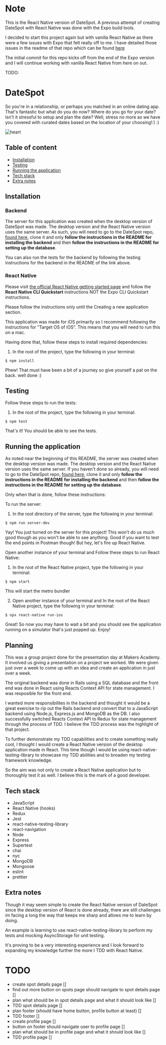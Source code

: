 # Note

This is the React Native version of DateSpot. A previous attempt of creating DateSpot with React Native was done with the Expo build tools.

I decided to start this project again but with vanilla React Native as there were a few issues with Expo that felt really off to me. I have detailed those issues in the readme of that repo which can be found [here](https://github.com/Nimzyow/datespot-reactnative-expo)

The initial commit for this repo kicks off from the end of the Expo version and I will continue working with vanilla React Native from here on out.

TODO:

# DateSpot

So you're in a relationship, or perhaps you matched in an online dating app. That's fantastic but what do you do now? Where do you go for your date? Isn't it stressful to setup and plan the date? Well, stress no more as we have you covered with curated dates based on the location of your choosing!:) :)

![heart](https://raw.githubusercontent.com/rafahg/travel-final-project/master/images/logo.jpg)

## Table of content

- [Installation](#installation)
- [Testing](#testing)
- [Running the application](#running-the-application)
- [Tech stack](#tech-stack)
- [Extra notes](#extra-notes)

## Installation

### Backend

The server for this application was created when the desktop version of DateSpot was made. The desktop version and the React Native version uses the same server. As such, you will need to go to the DateSpot repo, [found here](https://github.com/Nimzyow/datespot), clone it and only **follow the instructions in the README for installing the backend** and then **follow the instructions in the README for setting up the database**.

You can also run the tests for the backend by following the testing instructions for the backend in the README of the link above.

### React Native

Please visit [the official React Native getting started page](https://reactnative.dev/docs/environment-setup) and follow the **React Native CLI Quickstart** instructions NOT the Expo CLI Quickstart instructions.

Please follow the instructions only until the Creating a new application section.

This application was made for iOS primarily so I recommend following the instructions for "Target OS of iOS". This means that you will need to run this on a mac.

Having done that, follow these steps to install required dependencies:

1. In the root of the project, type the following in your terminal:

```
$ npm install
```

Phew! That must have been a bit of a journey so give yourself a pat on the back. well done :)

## Testing

Follow these steps to run the tests:

1. In the root of the project, type the following in your terminal:

```
$ npm test
```

That's it! You should be able to see the tests.

## Running the application

As noted near the beginning of this README, the server was created when the desktop version was made. The desktop version and the React Native version uses the same server. If you haven't done so already, you will need to go to the DateSpot repo, [found here](https://github.com/Nimzyow/datespot), clone it and only **follow the instructions in the README for installing the backend** and then **follow the instructions in the README for setting up the database**.

Only when that is done, follow these instructions:

To run the server:

1. In the root directory of the server, type the following in your terminal:

```
$ npm run server-dev
```

Yay! You just turned on the server for this project! This won't do us much good though as you won't be able to see anything. Good if you want to test the end points in Postman though! But hey, let's fire up React Native.

Open another instance of your terminal and Follow these steps to run React Native:

1. In the root of the React Native project, type the following in your terminal:

```
$ npm start
```

This will start the metro bundler

2. Open another instance of your terminal and In the root of the React Native project, type the following in your terminal:

```
$ npx react-native run-ios
```

Great! So now you may have to wait a bit and you should see the application running on a simulator that's just popped up. Enjoy!

## Planning

This was a group project done for the presentation day at Makers Academy. It involved us giving a presentation on a project we worked. We were given just over a week to come up with an idea and create an application in just over a week.

The original backend was done in Rails using a SQL database and the front end was done in React using Reacts Context API for state management. I was resposible for the front end.

I wanted more responsibilites in the backend and thought it would be a great exercise to rip out the Rails backend and convert that to a JavaScript backend using Node.js, Express.js and MongoDB as the DB. I also successfully switched Reacts Context API to Redux for state management through the process of TDD. I believe the TDD process was the highlight of that project.

To further demonstrate my TDD capabilities and to create something really cool, I thought I would create a React Native version of the desktop application made in React. This time though I would be using react-native-testing-library to showcase my TDD abilities and to broaden my testing framework knowledge.

So the aim was not only to create a React Native application but to thoroughly test it as well. I believe this is the mark of a good developer.

## Tech stack

- JavaScript
- React Native (hooks)
- Redux
- Jest
- react-native-testing-library
- react-navigation
- Node
- Express
- Supertest
- chai
- nyc
- MongoDB
- Mongoose
- eslint
- prettier

## Extra notes

Though it may seem simple to create the React Native version of DateSpot since the desktop version of React is done already, there are still challenges im facing a long the way that keeps me sharp and allows me to learn by doing.

An example is learning to use react-native-testing-library to perform my tests and mocking AsyncStorage for unit testing.

It's proving to be a very interesting experience and I look forward to expanding my knowledge further the more I TDD with React Native.

# TODO

- create spot details page []
- find out more button on spots page should navigate to spot details page []
- plan what should be in spot details page and what it should look like []
- TDD spot details page []
- plan footer (should have home button, profile button at least) []
- TDD footer []
- create profile page []
- button on footer should navigate user to profile page []
- plan what should be in profile page and what it should look like []
- TDD profile page []
